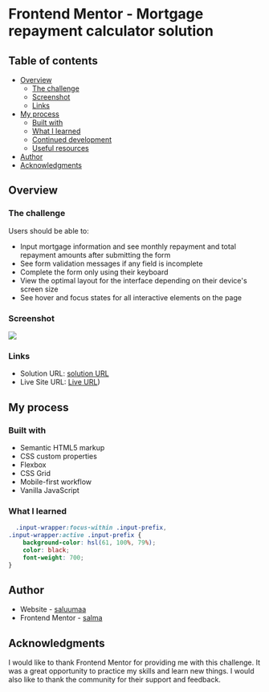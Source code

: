 # Frontend Mentor - Mortgage repayment calculator solution

## Table of contents

- [Overview](#overview)
  - [The challenge](#the-challenge)
  - [Screenshot](#screenshot)
  - [Links](#links)
- [My process](#my-process)
  - [Built with](#built-with)
  - [What I learned](#what-i-learned)
  - [Continued development](#continued-development)
  - [Useful resources](#useful-resources)
- [Author](#author)
- [Acknowledgments](#acknowledgments)



## Overview


### The challenge

Users should be able to:

- Input mortgage information and see monthly repayment and total repayment amounts after submitting the form
- See form validation messages if any field is incomplete
- Complete the form only using their keyboard
- View the optimal layout for the interface depending on their device's screen size
- See hover and focus states for all interactive elements on the page

### Screenshot

![](./mortgage-repayment-calculator-main/assets/images/mortgage-calculator-screenshot.png)

### Links

- Solution URL: [solution URL](https://github.com/saluumaa/mortgage-calculator-challenge)
- Live Site URL: [Live URL](https://saluumaa.github.io/mortgage-calculator-challenge/))

## My process

### Built with

- Semantic HTML5 markup
- CSS custom properties
- Flexbox
- CSS Grid
- Mobile-first workflow
- Vanilla JavaScript


### What I learned

```css
  .input-wrapper:focus-within .input-prefix,
.input-wrapper:active .input-prefix {
    background-color: hsl(61, 100%, 79%);
    color: black;
    font-weight: 700;
}
```

## Author

- Website - [saluumaa](https://saluumaa.github.io/Saluma-s-Portfolio/)
- Frontend Mentor - [salma](https://www.frontendmentor.io/profile/yourusername)



## Acknowledgments

I would like to thank Frontend Mentor for providing me with this challenge. It was a great opportunity to practice my skills and learn new things. I would also like to thank the community for their support and feedback.
```
